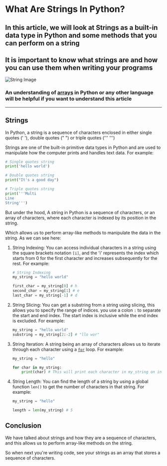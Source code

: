 # What Are Strings In Python?

## In this article, we will look at Strings as a built-in data type in Python and some methods that you can perform on a string

## It is important to know what strings are and how you can use them when writing your programs

![String Image](https://images.pexels.com/photos/12749141/pexels-photo-12749141.jpeg?auto=compress&cs=tinysrgb&w=600)

### An understanding of [arrays](https://www.w3schools.com/python/python_arrays.asp) in Python or any other language will be helpful if you want to understand this article

***  

## Strings

In Python, a string is a sequence of characters enclosed in either single quotes (' '), double quotes (" ") or triple quotes (''' ''')

Strings are one of the built-in primitive data types in Python and are used to manipulate how the computer prints and handles text data. For example:

```python
# Single quotes string
print('hello world')

# Double quotes string
print("It's a good day")

# Triple quotes string
print('''Multi
Line
String''')
```

But under the hood, A string in Python is a sequence of characters, or an array of characters, where each character is indexed by its position in the string.

Which allows us to perform array-like methods to manipulate the data in the string. As we can see here:

1. String Indexing: You can access individual characters in a string using the square brackets notation `[i]`, and the 'i' represents the index which starts from 0 for the first character and increases subsequently for the rest. For example:

    ```python
    # String Indexing
    my_string = "hello world"

    first_char = my_string[0] # h
    second_char = my_string[1] # e
    last_char = my_string[-1] # d
    ```

2. String Slicing: You can get a substring from a string using slicing, this allows you to specify the range of indices. you use a colon `:` to separate the start and end index. The start index is inclusive while the end index is excluded. For example:

    ```python
    my_string = "hello world"
    substring = my_string[2:-2] # "llo wor"
    ```

3. String Iteration: A string being an array of characters allows us to iterate through each character using a [`for`](https://www.freecodecamp.org/news/for-loops-in-python-with-example-code/) loop. For example:  

    ```python
    my_string = "hello"

    for char in my_string:
        print(char) # This will print each character in my_string on individual line in your terminal
    ```

4. String Length: You can find the length of a string by using a global function `len()` to get the number of characters in that string. For example:

    ```python
    my_string = "hello"

    length = len(my_string) # 5
    ```

## Conclusion

We have talked about strings and how they are a sequence of characters, and this allows us to perform array-like methods on the string.  

So when next you're writing code, see your strings as an array that stores a sequence of characters.
